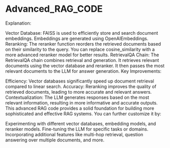 # Advanced_RAG_CODE

Explanation:

Vector Database:
FAISS is used to efficiently store and search document embeddings.
Embeddings are generated using OpenAIEmbeddings.
Reranking:
The reranker function reorders the retrieved documents based on their similarity to the query.
You can replace cosine_similarity with a more advanced reranker model for better results.
RetrievalQA Chain:
The RetrievalQA chain combines retrieval and generation.
It retrieves relevant documents using the vector database and reranker.
It then passes the most relevant documents to the LLM for answer generation.
Key Improvements:

Efficiency: Vector databases significantly speed up document retrieval compared to linear search.
Accuracy: Reranking improves the quality of retrieved documents, leading to more accurate and relevant answers.
Contextualization: The LLM generates responses based on the most relevant information, resulting in more informative and accurate outputs.
This advanced RAG code provides a solid foundation for building more sophisticated and effective RAG systems. You can further customize it by:

Experimenting with different vector databases, embedding models, and reranker models.
Fine-tuning the LLM for specific tasks or domains.
Incorporating additional features like multi-hop retrieval, question answering over multiple documents, and more.
